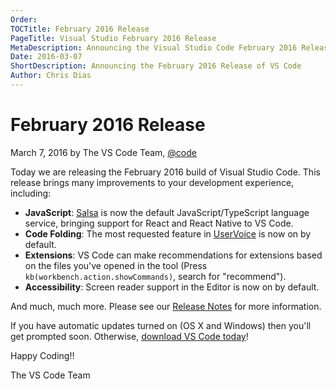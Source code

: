 ```yaml
---
Order:
TOCTitle: February 2016 Release
PageTitle: Visual Studio February 2016 Release
MetaDescription: Announcing the Visual Studio Code February 2016 Release
Date: 2016-03-07
ShortDescription: Announcing the February 2016 Release of VS Code
Author: Chris Dias
---
```


# February 2016 Release

March 7, 2016 by The VS Code Team, [@code](https://twitter.com/code)

Today we are releasing the February 2016 build of Visual Studio Code. This
release brings many improvements to your development experience, including:

-   **JavaScript**: [Salsa](https://github.com/microsoft/TypeScript/issues/4789)
    is now the default JavaScript/TypeScript language service, bringing support
    for React and React Native to VS Code.
-   **Code Folding**: The most requested feature in
    [UserVoice](https://visualstudio.uservoice.com/forums/293070-visual-studio-code/suggestions/7752321-add-code-folding-support)
    is now on by default.
-   **Extensions**: VS Code can make recommendations for extensions based on the
    files you've opened in the tool (Press `kb(workbench.action.showCommands)`,
    search for "recommend").
-   **Accessibility**: Screen reader support in the Editor is now on by default.

And much, much more. Please see our
[Release Notes](https://go.microsoft.com/fwlink/?LinkID=533483) for more
information.

If you have automatic updates turned on (OS X and Windows) then you'll get
prompted soon. Otherwise,
[download VS Code today](https://code.visualstudio.com)!

Happy Coding!!

The VS Code Team
